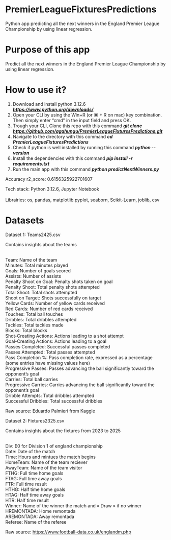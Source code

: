 # PremierLeagueFixturesPredictions

Python app predicting all the next winners in the England Premier League Championship by using linear regression.

# Purpose of this app

Predict all the next winners in the England Premier League Championship by using linear regression.

# How to use it?

1. Download and install python 3.12.6 **_https://www.python.org/downloads/_**
2. Open your CLI by using the Win+R (or ⌘ + R on mac) key combination. Then simply enter “cmd” in the input field and press OK.
3. Trough your CLI, Clone this repo with this command **_git clone https://github.com/agahungu/PremierLeagueFixturesPredictions.git_**
4. Navigate to the directory with this command **_cd PremierLeagueFixturesPredictions_**
5. Check if python is well installed by running this command **_python --version_**
6. Install the dependencies with this command **_pip install -r requirements.txt_**
7. Run the main app with this command **_python predictNextWinners.py_**

Accuracy r2_score: 0.6156325922701607

Tech stack: Python 3.12.6, Jupyter Notebook <br><br>
Librairies: os, pandas, matplotlib.pyplot, seaborn, Scikit-Learn, joblib, csv


# Datasets

Dataset 1: Teams2425.csv

Contains insights about the teams <br><br>

Team: Name of the team <br>
Minutes: Total minutes played <br>
Goals: Number of goals scored <br>
Assists: Number of assists <br>
Penalty Shoot on Goal: Penalty shots taken on goal <br>
Penalty Shoot: Total penalty shots attempted <br>
Total Shoot: Total shots attempted <br>
Shoot on Target: Shots successfully on target <br>
Yellow Cards: Number of yellow cards received <br>
Red Cards: Number of red cards received <br>
Touches: Total ball touches <br>
Dribbles: Total dribbles attempted <br>
Tackles: Total tackles made <br>
Blocks: Total blocks <br>
Shot-Creating Actions: Actions leading to a shot attempt <br>
Goal-Creating Actions: Actions leading to a goal <br>
Passes Completed: Successful passes completed <br>
Passes Attempted: Total passes attempted <br>
Pass Completion %: Pass completion rate, expressed as a percentage (some entries have missing values here) <br>
Progressive Passes: Passes advancing the ball significantly toward the opponent’s goal <br>
Carries: Total ball carries <br>
Progressive Carries: Carries advancing the ball significantly toward the opponent’s goal <br>
Dribble Attempts: Total dribbles attempted <br>
Successful Dribbles: Total successful dribbles <br>

Raw source: Eduardo Palmieri from Kaggle

Dataset 2: Fixtures2325.csv

Contains insights about the fixtures from 2023 to 2025 <br><br>

Div: E0 for Division 1 of england championship <br>
Date: Date of the match <br>
Time: Hours and mintues the match begins <br>
HomeTeam: Name of the team reciever <br>
AwayTeam: Name of the team visitor <br>
FTHG: Full time home goals <br>
FTAG: Full time away goals <br>
FTR: Full time result <br>
HTHG: Half time home goals <br>
HTAG: Half time away goals <br>
HTR: Half time result <br>
Winner: Name of the winner the match and « Draw » if no winner <br>
HREMONTADA: Home remontada <br>
AREMONTADA: Away remontada <br>
Referee: Name of the referee <br>

Raw source: https://www.football-data.co.uk/englandm.php
